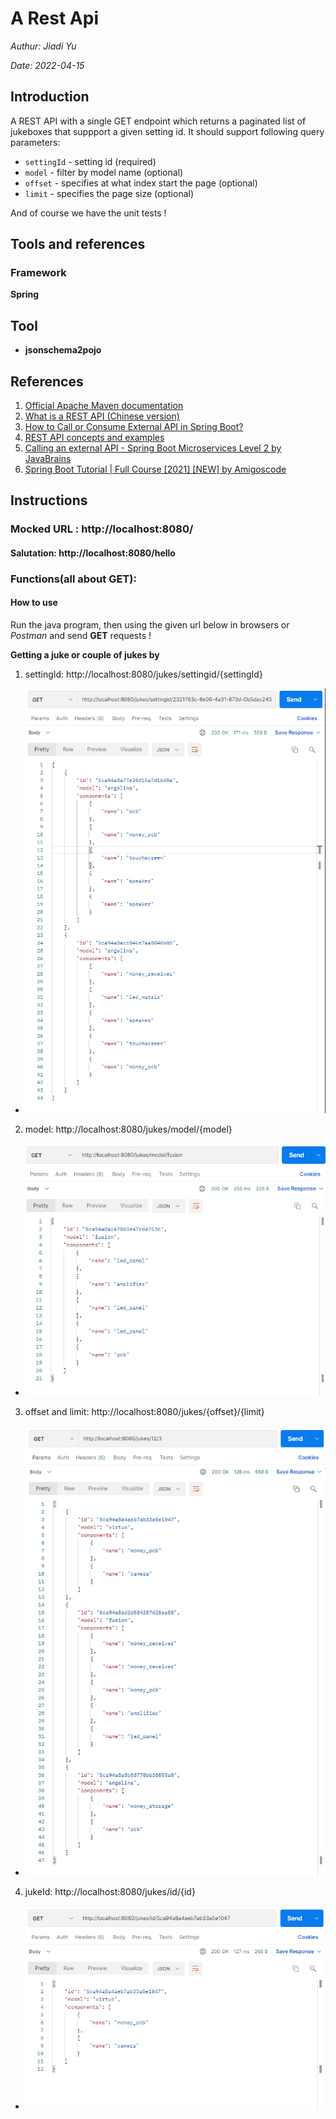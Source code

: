 # A Rest Api

_Authur: Jiadi Yu_

_Date: 2022-04-15_

## Introduction
A REST API with a single GET endpoint which returns a paginated list of jukeboxes that suppport a given setting id. It should support following query parameters:

 - `settingId` - setting id (required)
 - `model` - filter by model name (optional)
 - `offset` - specifies at what index start the page (optional)
 - `limit` - specifies the page size (optional)

And of course we have the unit tests !
 ## Tools and references
 ### Framework
 **Spring**

## Tool
* **jsonschema2pojo**

 ## References
1. [Official Apache Maven documentation](https://maven.apache.org/guides/index.html)
2. [What is a REST API (Chinese version)](https://www.redhat.com/zh/topics/api/what-is-a-rest-api)
3. [How to Call or Consume External API in Spring Boot?](https://www.geeksforgeeks.org/how-to-call-or-consume-external-api-in-spring-boot/)
4. [REST API concepts and examples](https://www.youtube.com/watch?v=7YcW25PHnAA&t=467s)
5. [Calling an external API - Spring Boot Microservices Level 2 by JavaBrains](https://www.youtube.com/watch?v=7nKKD2rKpUk)
6. [Spring Boot Tutorial | Full Course [2021] [NEW] by Amigoscode](https://www.youtube.com/watch?v=9SGDpanrc8U&t=1865s)

## Instructions
### Mocked URL : http://localhost:8080/
#### Salutation: http://localhost:8080/hello
### Functions(all about GET):
#### **How to use**
Run the java program, then using the given url below in browsers or *Postman* and send **GET** requests !

**Getting a juke or couple of jukes by**
1. settingId: http://localhost:8080/jukes/settingid/{settingId}
* ![alt text](./examples/settingID.png)
2. model: http://localhost:8080/jukes/model/{model} 
* ![alt text](./examples/Model.png)
3. offset and limit: http://localhost:8080/jukes/{offset}/{limit}
* ![alt text](./examples/offsetLimit.png)
4. jukeId: http://localhost:8080/jukes/id/{id}
* ![alt text](./examples/jukeId.png)

